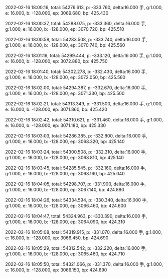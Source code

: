 2022-02-16 18:00:16, total: 54276.613, p: -333.760, delta:16.000 手, g:1.000, e: 16.000, b: -128.000, ep: 3069.680, bp: 425.430

2022-02-16 18:00:37, total: 54288.075, p: -333.360, delta:16.000 手, g:1.000, e: 16.000, b: -128.000, ep: 3070.720, bp: 425.510

2022-02-16 18:00:58, total: 54283.508, p: -333.740, delta:16.000 手, g:1.000, e: 16.000, b: -128.000, ep: 3070.740, bp: 425.560

2022-02-16 18:01:19, total: 54299.444, p: -333.120, delta:16.000 手, g:1.000, e: 16.000, b: -128.000, ep: 3072.880, bp: 425.750

2022-02-16 18:01:40, total: 54302.278, p: -332.430, delta:16.000 手, g:1.000, e: 16.000, b: -128.000, ep: 3072.050, bp: 425.560

2022-02-16 18:02:00, total: 54294.387, p: -332.670, delta:16.000 手, g:1.000, e: 16.000, b: -128.000, ep: 3071.330, bp: 425.500

2022-02-16 18:02:21, total: 54313.349, p: -331.500, delta:16.000 手, g:1.000, e: 16.000, b: -128.000, ep: 3071.860, bp: 425.420

2022-02-16 18:02:42, total: 54310.621, p: -331.460, delta:16.000 手, g:1.000, e: 16.000, b: -128.000, ep: 3071.180, bp: 425.330

2022-02-16 18:03:03, total: 54286.385, p: -332.800, delta:16.000 手, g:1.000, e: 16.000, b: -128.000, ep: 3068.320, bp: 425.140

2022-02-16 18:03:24, total: 54300.508, p: -332.310, delta:16.000 手, g:1.000, e: 16.000, b: -128.000, ep: 3068.810, bp: 425.140

2022-02-16 18:03:45, total: 54285.545, p: -332.160, delta:16.000 手, g:1.000, e: 16.000, b: -128.000, ep: 3068.160, bp: 425.040

2022-02-16 18:04:05, total: 54298.707, p: -331.900, delta:16.000 手, g:1.000, e: 16.000, b: -128.000, ep: 3067.140, bp: 424.880

2022-02-16 18:04:26, total: 54334.594, p: -330.340, delta:16.000 手, g:1.000, e: 16.000, b: -128.000, ep: 3066.460, bp: 424.600

2022-02-16 18:04:47, total: 54324.963, p: -330.390, delta:16.000 手, g:1.000, e: 16.000, b: -128.000, ep: 3064.090, bp: 424.310

2022-02-16 18:05:08, total: 54319.915, p: -331.070, delta:16.000 手, g:1.000, e: 16.000, b: -128.000, ep: 3066.450, bp: 424.690

2022-02-16 18:05:29, total: 54312.542, p: -332.220, delta:16.000 手, g:1.000, e: 16.000, b: -128.000, ep: 3065.460, bp: 424.710

2022-02-16 18:05:50, total: 54321.066, p: -331.370, delta:16.000 手, g:1.000, e: 16.000, b: -128.000, ep: 3066.150, bp: 424.690